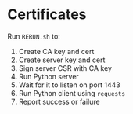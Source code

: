 # Certificates

Run `RERUN.sh` to:

1.  Create CA key and cert
2.  Create server key and cert
3.  Sign server CSR with CA key
4.  Run Python server
5.  Wait for it to listen on port 1443
6.  Run Python client using `requests`
7.  Report success or failure
